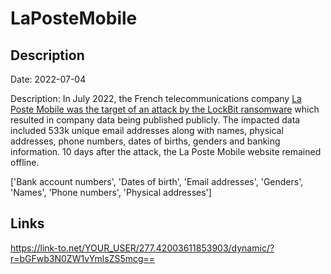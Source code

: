 # LaPosteMobile

## Description

Date: 2022-07-04

Description:
In July 2022, the French telecommunications company <a href="https://securityaffairs.co/wordpress/133080/cyber-crime/la-poste-mobile-ransomware.html" target="_blank" rel="noopener">La Poste Mobile was the target of an attack by the LockBit ransomware</a> which resulted in company data being published publicly. The impacted data included 533k unique email addresses along with names, physical addresses, phone numbers, dates of births, genders and banking information. 10 days after the attack, the La Poste Mobile website remained offline.


['Bank account numbers', 'Dates of birth', 'Email addresses', 'Genders', 'Names', 'Phone numbers', 'Physical addresses']

## Links

https://link-to.net/YOUR_USER/277.42003611853903/dynamic/?r=bGFwb3N0ZW1vYmlsZS5mcg==